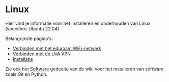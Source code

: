 # Linux

Hier vind je informatie voor het installeren en onderhouden van Linux (specifiek: Ubuntu 22.04).

Belangrijkste pagina's:

- [Verbinden met het eduroam WiFi-netwerk](./eduroam.md)
- [Verbinden met de UvA VPN](./vpn.md)
- [Installatie](./installatie/index.md)

Zie ook het [Software](../software/index.md) gedeelte van de wiki voor het installeren van software zoals Git en Python.
